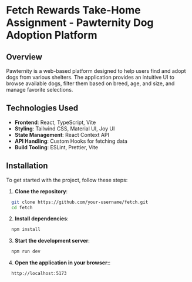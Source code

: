 # Fetch Rewards Take-Home Assignment - Pawternity Dog Adoption Platform

## Overview

Pawternity is a web-based platform designed to help users find and adopt dogs from various shelters. The application provides an intuitive UI to browse available dogs, filter them based on breed, age, and size, and manage favorite selections.

## Technologies Used

- **Frontend**: React, TypeScript, Vite
- **Styling**: Tailwind CSS, Material UI, Joy UI
- **State Management**: React Context API
- **API Handling**: Custom Hooks for fetching data
- **Build Tooling**: ESLint, Prettier, Vite

## Installation

To get started with the project, follow these steps:

1. **Clone the repository**:

```bash
  git clone https://github.com/your-username/fetch.git
  cd fetch
```

2. **Install dependencies**:

```bash
  npm install
```

3. **Start the development server**:

```bash
  npm run dev
```

4. **Open the application in your browser:**:

```bash
  http://localhost:5173
```
